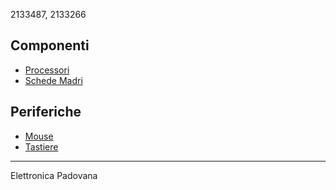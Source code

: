 2133487, 2133266
## Componenti
- [Processori](componenti/processori.md)
- [Schede Madri](componenti/schede_madri.md)
## Periferiche
- [Mouse](periferiche/mouse.md)
- [Tastiere](periferiche/tastiere.md)
---
Elettronica Padovana
